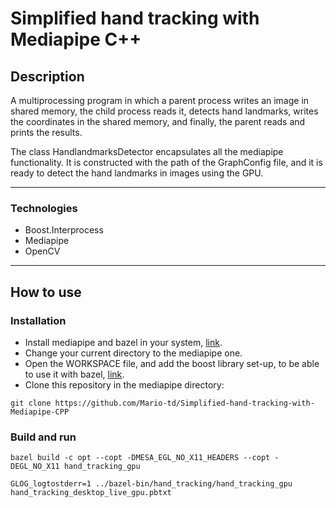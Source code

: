 # Simplified hand tracking with Mediapipe C++

## Description

A multiprocessing program in which a parent process writes an image in shared memory, the child process reads it, detects hand landmarks, writes the coordinates in the shared memory, and finally, the parent reads and prints the results.

The class HandlandmarksDetector encapsulates all the mediapipe functionality. It is constructed with the path of the GraphConfig file, and it is ready to detect the hand landmarks in images using the GPU.

---

### Technologies

- Boost.Interprocess
- Mediapipe
- OpenCV

---

## How to use

### Installation

- Install mediapipe and bazel in your system, [link](https://google.github.io/mediapipe/getting_started/install.html).
- Change your current directory to the mediapipe one.
- Open the WORKSPACE file, and add the boost library set-up, to be able to use it with bazel, [link](https://github.com/nelhage/rules_boost).
- Clone this repository in the mediapipe directory:

```console
git clone https://github.com/Mario-td/Simplified-hand-tracking-with-Mediapipe-CPP
```

### Build and run

```console
bazel build -c opt --copt -DMESA_EGL_NO_X11_HEADERS --copt -DEGL_NO_X11 hand_tracking_gpu

GLOG_logtostderr=1 ../bazel-bin/hand_tracking/hand_tracking_gpu hand_tracking_desktop_live_gpu.pbtxt
```
